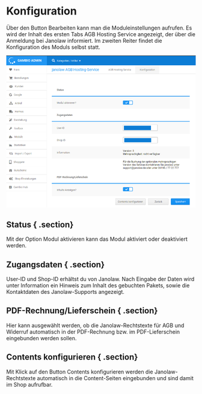 # Konfiguration 

Über den Button Bearbeiten kann man die Moduleinstellungen aufrufen. Es wird der Inhalt des ersten Tabs AGB Hosting Service angezeigt, der über die Anmeldung bei Janolaw informiert. Im zweiten Reiter findet die Konfiguration des Moduls selbst statt.

![](Bilder/janolaw/Jano_002.png "Reiter Konfiguration")

## Status { .section}

Mit der Option Modul aktivieren kann das Modul aktiviert oder deaktiviert werden.

## Zugangsdaten { .section}

User-ID und Shop-ID erhältst du von Janolaw. Nach Eingabe der Daten wird unter Information ein Hinweis zum Inhalt des gebuchten Pakets, sowie die Kontaktdaten des Janolaw-Supports angezeigt.

## PDF-Rechnung/Lieferschein { .section}

Hier kann ausgewählt werden, ob die Janolaw-Rechtstexte für AGB und Widerruf automatisch in der PDF-Rechnung bzw. im PDF-Lieferschein eingebunden werden sollen.

## Contents konfigurieren { .section}

Mit Klick auf den Button Contents konfigurieren werden die Janolaw-Rechtstexte automatisch in die Content-Seiten eingebunden und sind damit im Shop aufrufbar.



